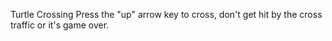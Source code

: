 Turtle Crossing
Press the "up" arrow key to cross, don't get hit by the cross traffic or it's game over.

